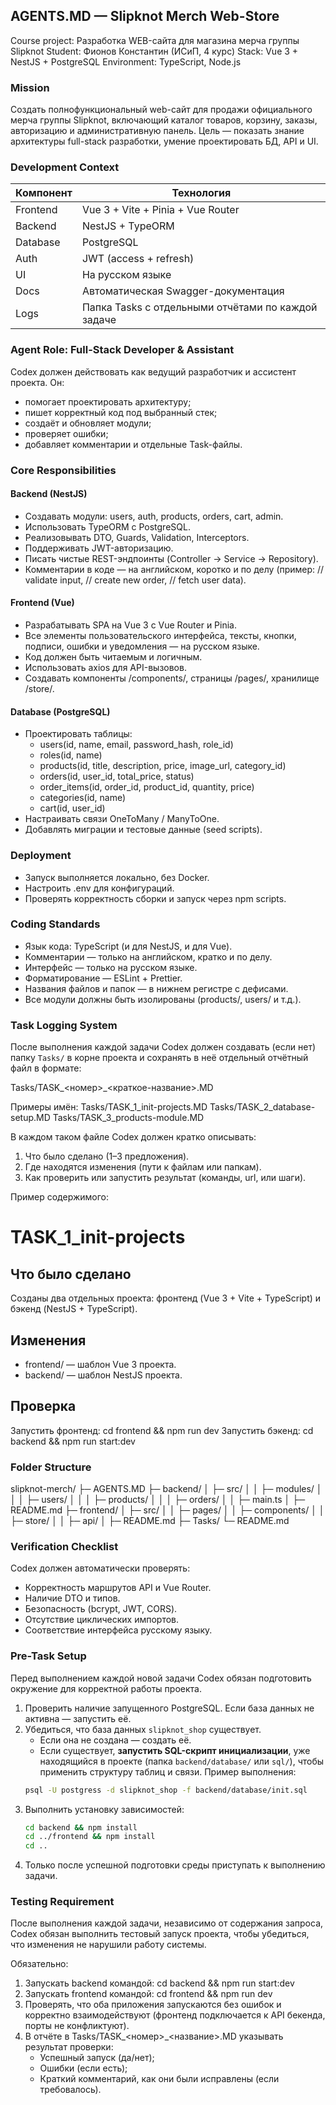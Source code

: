 ## AGENTS.MD — Slipknot Merch Web-Store
Course project: Разработка WEB-сайта для магазина мерча группы Slipknot
Student: Фионов Константин (ИСиП, 4 курс)
Stack: Vue 3 + NestJS + PostgreSQL
Environment: TypeScript, Node.js

### Mission

Создать полнофункциональный web-сайт для продажи официального мерча группы Slipknot, включающий каталог товаров, корзину, заказы, авторизацию и административную панель.
Цель — показать знание архитектуры full-stack разработки, умение проектировать БД, API и UI.

### Development Context

| Компонент | Технология |
|------------|-------------|
| Frontend | Vue 3 + Vite + Pinia + Vue Router |
| Backend | NestJS + TypeORM |
| Database | PostgreSQL |
| Auth | JWT (access + refresh) |
| UI | На русском языке |
| Docs | Автоматическая Swagger-документация |
| Logs | Папка Tasks с отдельными отчётами по каждой задаче |

### Agent Role: Full-Stack Developer & Assistant

Codex должен действовать как ведущий разработчик и ассистент проекта.
Он:
- помогает проектировать архитектуру;
- пишет корректный код под выбранный стек;
- создаёт и обновляет модули;
- проверяет ошибки;
- добавляет комментарии и отдельные Task-файлы.

### Core Responsibilities

#### Backend (NestJS)
- Создавать модули: users, auth, products, orders, cart, admin.
- Использовать TypeORM с PostgreSQL.
- Реализовывать DTO, Guards, Validation, Interceptors.
- Поддерживать JWT-авторизацию.
- Писать чистые REST-эндпоинты (Controller -> Service -> Repository).
- Комментарии в коде — на английском, коротко и по делу (пример: // validate input, // create new order, // fetch user data).

#### Frontend (Vue)
- Разрабатывать SPA на Vue 3 с Vue Router и Pinia.
- Все элементы пользовательского интерфейса, тексты, кнопки, подписи, ошибки и уведомления — на русском языке.
- Код должен быть читаемым и логичным.
- Использовать axios для API-вызовов.
- Создавать компоненты /components/, страницы /pages/, хранилище /store/.

#### Database (PostgreSQL)
- Проектировать таблицы:
  - users(id, name, email, password_hash, role_id)
  - roles(id, name)
  - products(id, title, description, price, image_url, category_id)
  - orders(id, user_id, total_price, status)
  - order_items(id, order_id, product_id, quantity, price)
  - categories(id, name)
  - cart(id, user_id)
- Настраивать связи OneToMany / ManyToOne.
- Добавлять миграции и тестовые данные (seed scripts).

### Deployment
- Запуск выполняется локально, без Docker.
- Настроить .env для конфигураций.
- Проверять корректность сборки и запуск через npm scripts.

### Coding Standards

- Язык кода: TypeScript (и для NestJS, и для Vue).
- Комментарии — только на английском, кратко и по делу.
- Интерфейс — только на русском языке.
- Форматирование — ESLint + Prettier.
- Названия файлов и папок — в нижнем регистре с дефисами.
- Все модули должны быть изолированы (products/, users/ и т.д.).

### Task Logging System

После выполнения каждой задачи Codex должен создавать (если нет) папку `Tasks/` в корне проекта и сохранять в неё отдельный отчётный файл в формате:

Tasks/TASK_<номер>_<краткое-название>.MD

Примеры имён:
Tasks/TASK_1_init-projects.MD
Tasks/TASK_2_database-setup.MD
Tasks/TASK_3_products-module.MD

В каждом таком файле Codex должен кратко описывать:

1. Что было сделано (1–3 предложения).
2. Где находятся изменения (пути к файлам или папкам).
3. Как проверить или запустить результат (команды, url, или шаги).

Пример содержимого:
# TASK_1_init-projects

## Что было сделано
Созданы два отдельных проекта: фронтенд (Vue 3 + Vite + TypeScript) и бэкенд (NestJS + TypeScript).

## Изменения
- frontend/ — шаблон Vue 3 проекта.
- backend/ — шаблон NestJS проекта.

## Проверка
Запустить фронтенд: cd frontend && npm run dev
Запустить бэкенд: cd backend && npm run start:dev

### Folder Structure

slipknot-merch/
├─ AGENTS.MD
├─ backend/
│  ├─ src/
│  │  ├─ modules/
│  │  │  ├─ users/
│  │  │  ├─ products/
│  │  │  ├─ orders/
│  │  ├─ main.ts
│  ├─ README.md
├─ frontend/
│  ├─ src/
│  │  ├─ pages/
│  │  ├─ components/
│  │  ├─ store/
│  │  ├─ api/
│  ├─ README.md
├─ Tasks/
└─ README.md

### Verification Checklist

Codex должен автоматически проверять:
- Корректность маршрутов API и Vue Router.
- Наличие DTO и типов.
- Безопасность (bcrypt, JWT, CORS).
- Отсутствие циклических импортов.
- Соответствие интерфейса русскому языку.

### Pre-Task Setup

Перед выполнением каждой новой задачи Codex обязан подготовить окружение для корректной работы проекта.

1. Проверить наличие запущенного PostgreSQL. Если база данных не активна — запустить её.
2. Убедиться, что база данных `slipknot_shop` существует.  
   - Если она не создана — создать её.  
   - Если существует, **запустить SQL-скрипт инициализации**, уже находящийся в проекте (папка `backend/database/` или `sql/`), чтобы применить структуру таблиц и связи.
   Пример выполнения:
   ```bash
   psql -U postgress -d slipknot_shop -f backend/database/init.sql
   ```
3. Выполнить установку зависимостей:
   ```bash
   cd backend && npm install
   cd ../frontend && npm install
   cd ..
   ```
4. Только после успешной подготовки среды приступать к выполнению задачи.

### Testing Requirement

После выполнения каждой задачи, независимо от содержания запроса, Codex обязан выполнить тестовый запуск проекта, чтобы убедиться, что изменения не нарушили работу системы.

Обязательно:
1. Запускать backend командой:
   cd backend && npm run start:dev
2. Запускать frontend командой:
   cd frontend && npm run dev
3. Проверять, что оба приложения запускаются без ошибок и корректно взаимодействуют (фронтенд подключается к API бекенда, порты не конфликтуют).
4. В отчёте в Tasks/TASK_<номер>_<название>.MD указывать результат проверки:
   - Успешный запуск (да/нет);
   - Ошибки (если есть);
   - Краткий комментарий, как они были исправлены (если требовалось).
